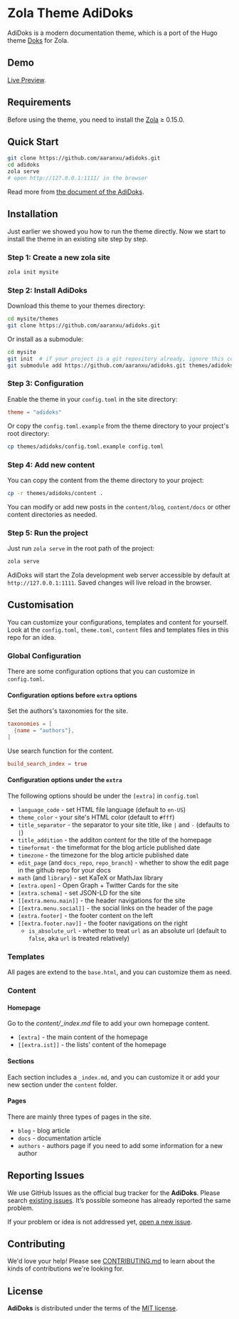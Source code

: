 # Zola Theme AdiDoks

AdiDoks is a modern documentation theme, which is a port of the Hugo
theme [Doks](https://github.com/h-enk/doks) for Zola.

## Demo

[Live Preview](https://adidoks.netlify.app/).

## Requirements

Before using the theme, you need to install the [Zola](https://www.getzola.org/documentation/getting-started/installation/) ≥ 0.15.0.

## Quick Start

```bash
git clone https://github.com/aaranxu/adidoks.git
cd adidoks
zola serve
# open http://127.0.0.1:1111/ in the browser
```

Read more from [the document of the AdiDoks](https://adidoks.org/docs/getting-started/introduction/).

## Installation

Just earlier we showed you how to run the theme directly. Now we start to
install the theme in an existing site step by step.

### Step 1: Create a new zola site

```bash
zola init mysite
```

### Step 2: Install AdiDoks

Download this theme to your themes directory:

```bash
cd mysite/themes
git clone https://github.com/aaranxu/adidoks.git
```

Or install as a submodule:

```bash
cd mysite
git init  # if your project is a git repository already, ignore this command
git submodule add https://github.com/aaranxu/adidoks.git themes/adidoks
```

### Step 3: Configuration

Enable the theme in your `config.toml` in the site directory:

```toml
theme = "adidoks"
```

Or copy the `config.toml.example` from the theme directory to your project's
root directory:

```bash
cp themes/adidoks/config.toml.example config.toml
```

### Step 4: Add new content

You can copy the content from the theme directory to your project:

```bash
cp -r themes/adidoks/content .
```

You can modify or add new posts in the `content/blog`, `content/docs` or other
content directories as needed.

### Step 5: Run the project

Just run `zola serve` in the root path of the project:

```bash
zola serve
```

AdiDoks will start the Zola development web server accessible by default at
`http://127.0.0.1:1111`. Saved changes will live reload in the browser.

## Customisation

You can customize your configurations, templates and content for yourself. Look
at the `config.toml`, `theme.toml`, `content` files and templates files in this
repo for an idea.

### Global Configuration

There are some configuration options that you can customize in `config.toml`.

#### Configuration options before `extra` options

Set the authors's taxonomies for the site.

```toml
taxonomies = [
  {name = "authors"},
]
```

Use search function for the content.

```toml
build_search_index = true
```

#### Configuration options under the `extra`

The following options should be under the `[extra]` in `config.toml`

- `language_code` - set HTML file language (default to `en-US`)
- `theme_color` - your site's HTML color (default to `#fff`)
- `title_separator` - the separator to your site title, like `|` and `-` (defaults to `|`)
- `title_addition` - the additon content for the title of the homepage
- `timeformat` - the timeformat for the blog article published date
- `timezone` - the timezone for the blog article published date
- `edit_page` (and `docs_repo`, `repo_branch`) - whether to show the edit page in the github repo for your docs
- `math` (and `library`) - set KaTeX or MathJax library
- `[extra.open]` - Open Graph + Twitter Cards for the site
- `[extra.schema]` - set JSON-LD for the site
- `[[extra.menu.main]]` - the header navigations for the site
- `[[extra.menu.social]]` - the social links on the header of the page
- `[extra.footer]` - the footer content on the left
- `[[extra.footer.nav]]` - the footer navigations on the right
  - `is_absolute_url` - whether to treat `url` as an absolute url (default to `false`, aka `url` is treated relatively)

### Templates

All pages are extend to the `base.html`, and you can customize them as need.

### Content

#### Homepage

Go to the *content/_index.md* file to add your own homepage content.

- `[extra]` - the main content of the homepage
- `[[extra.ist]]` - the lists' content of the homepage

#### Sections

Each section includes a `_index.md`, and you can customize it or add your new
section under the `content` folder.

#### Pages

There are mainly three types of pages in the site.

- `blog` - blog article
- `docs` - documentation article
- `authors` - authors page if you need to add some information for a new author

## Reporting Issues

We use GitHub Issues as the official bug tracker for the **AdiDoks**. Please
search [existing issues](https://github.com/aaranxu/adidoks/issues). It’s
possible someone has already reported the same problem.

If your problem or idea is not addressed yet, [open a new issue](https://github.com/aaranxu/adidoks/issues/new).

## Contributing

We'd love your help! Please see [CONTRIBUTING.md](./CONTRIBUTING.md) to learn
about the kinds of contributions we're looking for.

## License

**AdiDoks** is distributed under the terms of the
[MIT license](https://github.com/aaranxu/adidoks/blob/main/LICENSE).
